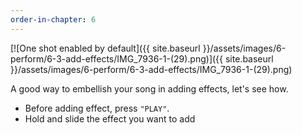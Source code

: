 ```yaml
---
order-in-chapter: 6
---
```


[![One shot enabled by default]({{ site.baseurl }}/assets/images/6-perform/6-3-add-effects/IMG_7936-1-(29).png)]({{
site.baseurl }}/assets/images/6-perform/6-3-add-effects/IMG_7936-1-(29).png)

A good way to embellish your song in adding effects, let's see how.

- Before adding effect, press `"PLAY"`.
- Hold and slide the effect you want to add
